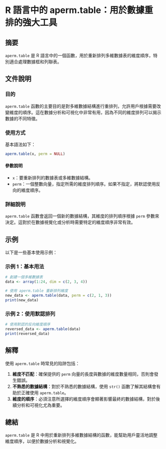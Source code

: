 <!--
Meta Description: # R 語言中的 aperm.table：用於數據重排的強大工具 ## 摘要 `aperm.table` 是 R 語言中的一個函數，用於重新排列多維數據表的維度順序，特別適合處理數據框和列聯表。 ## 文件說明 ### 目的 `aperm.table` 函數的主要目的是對多維數據結構進行重排列，允許...
Meta Keywords: aperm, table, perm, data, new_data
-->

# R 語言中的 aperm.table：用於數據重排的強大工具

## 摘要
`aperm.table` 是 R 語言中的一個函數，用於重新排列多維數據表的維度順序，特別適合處理數據框和列聯表。

## 文件說明
### 目的
`aperm.table` 函數的主要目的是對多維數據結構進行重排列，允許用戶根據需要改變維度的順序。這在數據分析和可視化中非常有用，因為不同的維度排列可以揭示數據的不同特徵。

### 使用方式
基本語法如下：
```R
aperm.table(x, perm = NULL)
```

#### 參數說明
- `x`：要重新排列的數據表或多維數據結構。
- `perm`：一個整數向量，指定所需的維度排列順序。如果不指定，將默認使用反向的維度順序。

### 詳細說明
`aperm.table` 函數會返回一個新的數據結構，其維度的排列順序根據 `perm` 參數來決定。這對於在數據視覺化或分析時需要特定的維度順序非常有效。

## 示例
以下是一些基本使用示例：

### 示例 1：基本用法
```R
# 創建一個多維數據表
data <- array(1:24, dim = c(2, 3, 4))

# 使用 aperm.table 重新排列維度
new_data <- aperm.table(data, perm = c(2, 1, 3))
print(new_data)
```

### 示例 2：使用默認排列
```R
# 使用默認的反向維度順序
reversed_data <- aperm.table(data)
print(reversed_data)
```

## 解釋
使用 `aperm.table` 時常見的陷阱包括：
1. **維度不匹配**：確保提供的 `perm` 向量的長度與數據的維度數量相同，否則會發生錯誤。
2. **不熟悉的數據結構**：對於不熟悉的數據結構，使用 `str()` 函數了解其結構會有助於正確使用 `aperm.table`。
3. **維度的順序**：必須注意所選擇的維度順序會顯著影響最終的數據結構，對於後續分析和可視化尤為重要。

## 總結
`aperm.table` 是 R 中用於重新排列多維數據結構的函數，能幫助用戶靈活地調整維度順序，以便於數據分析和視覺化。